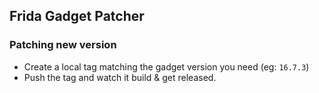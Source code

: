 ## Frida Gadget Patcher

### Patching new version

- Create a local tag matching the gadget version you need (eg: `16.7.3`)
- Push the tag and watch it build & get released.
